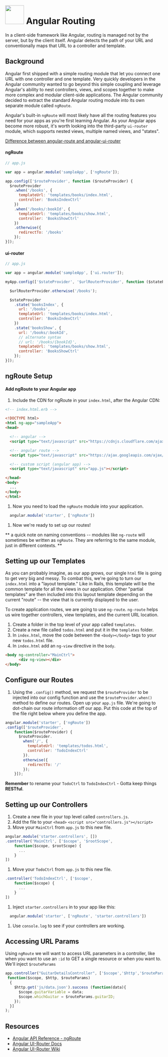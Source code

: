 # <img src="https://cloud.githubusercontent.com/assets/7833470/10899314/63829980-8188-11e5-8cdd-4ded5bcb6e36.png" height="60"> Angular Routing

In a client-side framework like Angular, routing is managed not by the server, but by the client itself. Angular detects the path of your URL and conventionally maps that URL to a controller and template.

## Background

Angular first shipped with a simple routing module that let you connect one URL with one controller and one template. Very quickly developers in the Angular community wanted to go beyond this simple coupling and leverage Angular's ability to nest controllers, views, and scopes together to make more complex and modular client-side applications. The Angular community decided to extract the standard Angular routing module into its own separate module called `ngRoute`.

Angular's built-in `ngRoute` will most likely have all the routing features you need for your apps as you're first learning Angular. As your Angular apps become more robust, it's worth looking into the third-party `ui-router` module, which supports nested views, multiple named views, and "states".

<a href="http://stackoverflow.com/questions/21023763/angularjs-difference-between-angular-route-and-angular-ui-router">Difference between angular-route and angular-ui-router</a>

#### ngRoute

```js
// app.js

var app = angular.module('sampleApp', ['ngRoute']);

app.config(['$routeProvider', function ($routeProvider) {
  $routeProvider
    .when('/books', {
      templateUrl: 'templates/books/index.html',
      controller: 'BooksIndexCtrl'
    })
    .when('/books/:bookId', {
      templateUrl: 'templates/books/show.html',
      controller: 'BooksShowCtrl'
    })
    .otherwise({
      redirectTo: '/books'
    });
}]);
```

#### ui-router

```js
// app.js

var app = angular.module('sampleApp', ['ui.router']);

myApp.config(['$stateProvider', '$urlRouterProvider', function ($stateProvider, $urlRouterProvider) {

  $urlRouterProvider.otherwise('/books');

  $stateProvider
    .state('booksIndex', {
      url: '/books',
      templateUrl: 'templates/books/index.html',
      controller: 'BooksIndexCtrl'
    })
    .state('booksShow', {
      url: '/books/:bookId',
      // alternate syntax
      // url: '/books/{bookId}',
      templateUrl: 'templates/books/show.html',
      controller: 'BooksShowCtrl'
    });
}]);
```

## ngRoute Setup

#### Add ngRoute to your Angular app

1. Include the CDN for ngRoute in your `index.html`, after the Angular CDN:

  ```html
  <!-- index.html.erb -->

  <!DOCTYPE html>
  <html ng-app="sampleApp">
  <head>

    <!-- angular -->
    <script type="text/javascript" src="https://cdnjs.cloudflare.com/ajax/libs/angular.js/1.4.8/angular.min.js"></script>

    <!-- angular route -->
    <script type="text/javascript" src="https://ajax.googleapis.com/ajax/libs/angularjs/1.4.4/angular-route.min.js"></script>

    <!-- custom script (angular app) -->
    <script type="text/javascript" src="app.js"></script>

  </head>
  <body>
    ...
  </body>
  </html>
  ```

1. Now you need to load the `ngRoute` module into your application.
  ```js
    angular.module('starter', ['ngRoute'])
  ```

1. Now we're ready to set up our routes!

** a quick note on naming conventions -- modules like `ng-route` will sometimes be written as `ngRoute`. They are referring to the same module, just in different contexts. **


## Setting up our Templates
As you can probably imagine, as our app grows, our single `html` file is going to get very big and messy. To combat this, we're going to turn our `index.html` into a "layout template." Like in Rails, this template will be the common template for all the views in our application. Other "partial templates" are then included into this layout template depending on the current "route" -- the view that is currently displayed to the user.

To create application routes, we are going to use `ng-route`. `ng-route` helps us wire together controllers, view templates, and the current URL location.

1. Create a folder in the top level of your app called `templates`.
1. Create a new file called `todos.html` and put it in the `templates` folder.
1. In `index.html`, move the code between the `<body></body>` tags to your new `todos.html` file.
1. In `index.html` add an `ng-view` directive in the `body`.
  ```html
  <body ng-controller="MainCtrl">
        <div ng-view></div>
  </body>
  ```

## Configure our Routes

1. Using the `.config()` method, we request the `$routeProvider` to be injected into our config function and use the `$routeProvider.when()` method to define our routes. Open up your `app.js` file. We're going to dot-chain our route information off our app. Put this code at the top of the file right below where you define the app.

  ```js
  angular.module('starter', ['ngRoute'])
  .config(['$routeProvider',
      function($routeProvider) {
        $routeProvider.
          when('/', {
            templateUrl: 'templates/todos.html',
            controller: 'TodoIndexCtrl'
          }).
          otherwise({
            redirectTo: '/'
          });
      }]);
  ```
  **Remember** to rename your `TodoCtrl` to `TodoIndexCtrl` - Gotta keep things **RESTful**.

## Setting up our Controllers

1. Create a new file in your top level called `controllers.js`.
1. Add the file to your `<head>` `<script src="controllers.js"></script>`
1. Move your `MainCtrl` from `app.js` to this new file.
  ```js
  angular.module('starter.controllers', [])
  .controller('MainCtrl', ['$scope', '$rootScope',
      function($scope, $rootScope) {
        ...
      }
  ])
  ```
1. Move your `TodoCtrl` from `app.js` to this new file.
  ```js
  .controller('TodoIndexCtrl', ['$scope',
      function($scope) {
        ...
      }
  ])
  ```

1. Inject `starter.controllers` in to your app like this:

  ```js
    angular.module('starter', ['ngRoute', 'starter.controllers'])
  ```

1. Use `console.log` to see if your controllers are working.

## Accessing URL Params

Using `ngRoute` we will want to access URL parameters in a controller, like when you want to use an `:id` to GET a single resource or when you want to. We'll inject `$routeParams`

```js
app.controller("GuitarDetailsController", ['$scope','$http','$routeParams',
 function($scope, $http, $routeParams)
  {
    $http.get('js/data.json').success (function(data){
      $scope.guitarVariable = data;
      $scope.whichGuitar = $routeParams.guitarID;
    });
  }]
);
```

## Resources

* <a href="https://docs.angularjs.org/api/ngRoute">Angular API Reference - ngRoute</a>
* <a href="http://angular-ui.github.io/ui-router">Angular UI-Router Docs</a>
* <a href="https://github.com/angular-ui/ui-router/wiki">Angular UI-Router Wiki</a>
